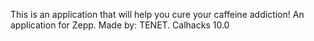 This is an application that will help you cure your caffeine addiction!
An application for Zepp.
Made by: TENET.
Calhacks 10.0

